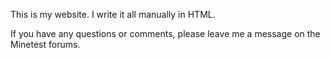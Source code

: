 This is my website. I write it all manually in HTML.

If you have any questions or comments, please leave me a message on the Minetest forums.
